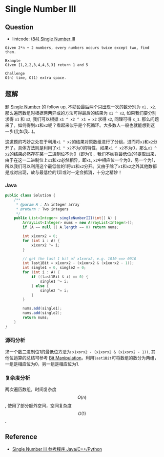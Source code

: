 # Single Number III

## Question

- lintcode: [(84) Single Number III](http://www.lintcode.com/en/problem/single-number-iii/)

```
Given 2*n + 2 numbers, every numbers occurs twice except two, find them.

Example
Given [1,2,2,3,4,4,5,3] return 1 and 5

Challenge
O(n) time, O(1) extra space.
```

## 题解

题 [Single Number](http://algorithm.yuanbin.me/zh-hans/math_and_bit_manipulation/single_number.html) 的 follow up, 不妨设最后两个只出现一次的数分别为 `x1, x2`. 那么遍历数组时根据两两异或的方法可得最后的结果为 `x1 ^ x2`, 如果我们要分别求得 `x1` 和 `x2`, 我们可以根据 `x1 ^ x2 ^ x1 = x2` 求得 `x2`, 同理可得 `x_1`. 那么问题来了，如何得到`x1`和`x2`呢？看起来似乎是个死循环。大多数人一般也就能想到这一步(比如我...)。

这道题的巧妙之处在于利用`x1 ^ x2`的结果对原数组进行了分组，进而将`x1`和`x2`分开了。具体方法则是利用了`x1 ^ x2`不为0的特性，如果`x1 ^ x2`不为0，那么`x1 ^ x2`的结果必然存在某一二进制位不为0（即为1），我们不妨将最低位的1提取出来，由于在这一二进制位上`x1`和`x2`必然相异，即`x1`, `x2`中相应位一个为0，另一个为1，所以我们可以利用这个最低位的1将`x1`和`x2`分开。又由于除了`x1`和`x2`之外其他数都是成对出现，故与最低位的1异或时一定会抵消，十分之精妙！

### Java

```java
public class Solution {
    /**
     * @param A : An integer array
     * @return : Two integers
     */
    public List<Integer> singleNumberIII(int[] A) {
        ArrayList<Integer> nums = new ArrayList<Integer>();
        if (A == null || A.length == 0) return nums;

        int x1xorx2 = 0;
        for (int i : A) {
            x1xorx2 ^= i;
        }

        // get the last 1 bit of x1xorx2, e.g. 1010 ==> 0010
        int last1Bit = x1xorx2 - (x1xorx2 & (x1xorx2 - 1));
        int single1 = 0, single2 = 0;
        for (int i : A) {
            if ((last1Bit & i) == 0) {
                single1 ^= i;
            } else {
                single2 ^= i;
            }
        }

        nums.add(single1);
        nums.add(single2);
        return nums;
    }
}
```

### 源码分析

求一个数二进制位1的最低位方法为 `x1xorx2 - (x1xorx2 & (x1xorx2 - 1))`, 其他位运算的总结可参考 [Bit Manipulation](http://algorithm.yuanbin.me/zh-hans/basics_misc/bit_manipulation.html)。利用`last1Bit`可将数组的数分为两组，一组是相应位为0，另一组是相应位为1.

### 复杂度分析

两次遍历数组，时间复杂度 $$O(n)$$, 使用了部分额外空间，空间复杂度 $$O(1)$$.

## Reference

- [Single Number III 参考程序 Java/C++/Python](http://www.jiuzhang.com/solutions/single-number-iii/)
